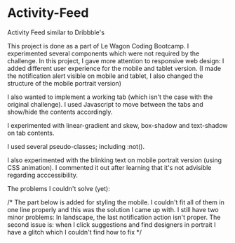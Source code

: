 # Activity-Feed
Activity Feed similar to Dribbble's

This project is done as a part of Le Wagon Coding Bootcamp. I experimented several components which were not required by the challenge. In this project, I gave more attention to
responsive web design: I added different user experience for the mobile and tablet version. (I made the notification alert visible on mobile and tablet, I also changed the structure
of the mobile portrait version)

I also wanted to implement a working tab (which isn't the case with the original challenge). I used Javascript to move between the tabs and show/hide the contents accordingly.

I experimented with linear-gradient and skew, box-shadow and text-shadow on tab contents.

I used several pseudo-classes; including :not().

I also experimented with the blinking text on mobile portrait version (using CSS animation). I commented it out after learning that it's not advisible regarding acccessibility.

The problems I couldn't solve (yet): 

/* The part below is added for styling the mobile. I couldn't
fit all of them in one line properly and this was the solution
I came up with. I still have two minor problems: In landscape,
the last notification action isn't proper. The second issue is:
when I click suggestions and find designers in portrait I have
a glitch which I couldn't find how to fix */
